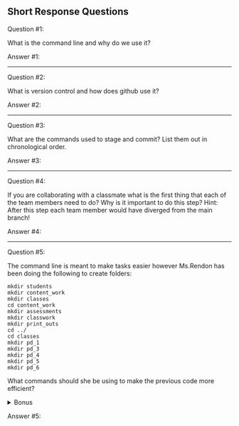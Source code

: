 ## Short Response Questions

Question #1: 

What is the command line and why do we use it? 

Answer #1: 

---

Question #2: 

What is version control and how does github use it?

Answer #2: 

---

Question #3: 

What are the commands used to stage and commit? List them out in chronological order.

Answer #3: 

---

Question #4: 

If you are collaborating with a classmate what is the first thing that each of the team members need to do? Why is it important to do this step?
Hint: After this step each team member would have diverged from the main branch!

Answer #4: 

---

Question #5: 

The command line is meant to make tasks easier however Ms.Rendon has been doing the following to create folders: 
```cli
mkdir students
mkdir content_work
mkdir classes
cd content_work
mkdir assessments
mkdir classwork
mkdir print_outs
cd ../
cd classes
mkdir pd_1
mkdir pd_3
mkdir pd_4
mkdir pd_5
mkdir pd_6
```
What commands should she be using to make the previous code more efficient?

<details>
  <summary>Bonus</summary>
  Can you make the same directory she made but in only 5 steps?!
</details>


Answer #5: 
